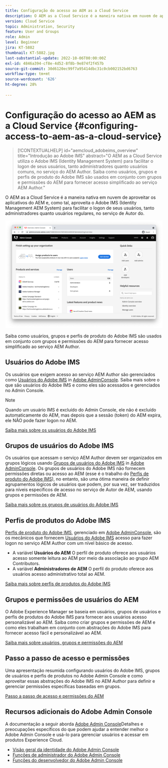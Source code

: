 ```yaml
---
title: Configuração do acesso ao AEM as a Cloud Service
description: O AEM as a Cloud Service é a maneira nativa em nuvem de aproveitar os aplicativos do AEM e, como tal, aproveita o Adobe IMS (Identity Management AEM System) para facilitar o logon de usuários, tanto administradores quanto usuários regulares, no serviço de Autor do. Saiba como usuários do Adobe IMS, grupos de usuários e perfis de produtos são usados juntamente com grupos AEM e permissões para fornecer acesso específico ao AEM Author.
version: Cloud Service
topic: Administration, Security
feature: User and Groups
role: Admin
level: Beginner
jira: KT-5882
thumbnail: KT-5882.jpg
last-substantial-update: 2022-10-06T00:00:00Z
exl-id: 4846a394-cf8e-4d52-8f8b-9e874f2f457b
source-git-commit: 30d6120ec99f7a95414dbc31c0cb002152bd6763
workflow-type: tm+mt
source-wordcount: '626'
ht-degree: 28%

---
```


# Configuração do acesso ao AEM as a Cloud Service {#configuring-access-to-aem-as-a-cloud-service}

>[!CONTEXTUALHELP]
>id="aemcloud_adobeims_overview"
>title="Introdução ao Adobe IMS"
>abstract="O AEM as a Cloud Service utiliza o Adobe IMS (Identity Management System) para facilitar o logon de seus usuários, tanto administradores quanto usuários comuns, no serviço do AEM Author. Saiba como usuários, grupos e perfis de produto do Adobe IMS são usados em conjunto com grupos e permissões do AEM para fornecer acesso simplificado ao serviço AEM Author."

O AEM as a Cloud Service é a maneira nativa em nuvem de aproveitar os aplicativos do AEM e, como tal, aproveita o Adobe IMS (Identity Management AEM System) para facilitar o logon de seus usuários, tanto administradores quanto usuários regulares, no serviço de Autor do.

![Adobe Admin Console](./assets/hero.png)

Saiba como usuários, grupos e perfis de produto do Adobe IMS são usados em conjunto com grupos e permissões do AEM para fornecer acesso simplificado ao serviço AEM Author.

## Usuários do Adobe IMS

Os usuários que exigem acesso ao serviço AEM Author são gerenciados como [Usuários do Adobe IMS](https://helpx.adobe.com/br/enterprise/using/set-up-identity.html) in [Adobe AdminConsole](https://adminconsole.adobe.com). Saiba mais sobre o que são usuários do Adobe IMS e como eles são acessados e gerenciados no Admin Console.

>[!NOTE]
>
>Quando um usuário IMS é excluído do Admin Console, ele não é excluído automaticamente do AEM, mas depois que a sessão (token) do AEM expira, ele NÃO pode fazer logon no AEM.


[Saiba mais sobre os usuários do Adobe IMS](./adobe-ims-users.md)

## Grupos de usuários do Adobe IMS

Os usuários que acessam o serviço AEM Author devem ser organizados em grupos lógicos usando [Grupos de usuários do Adobe IMS](https://helpx.adobe.com/br/enterprise/using/user-groups.html) in [Adobe AdminConsole](https://adminconsole.adobe.com). Os grupos de usuários do Adobe IMS não fornecem permissões diretas ou acesso ao AEM (esse é o trabalho do [Perfis de produto do Adobe IMS](#adobe-ims-product-profiles)), no entanto, são uma ótima maneira de definir agrupamentos lógicos de usuários que podem, por sua vez, ser traduzidos para níveis específicos de acesso no serviço de Autor de AEM, usando grupos e permissões de AEM.

[Saiba mais sobre os grupos de usuários do Adobe IMS](./adobe-ims-user-groups.md)

## Perfis de produtos do Adobe IMS

[Perfis de produto do Adobe IMS](https://helpx.adobe.com/enterprise/using/manage-permissions-and-roles.html), gerenciado em [Adobe AdminConsole](https://adminconsole.adobe.com), são os mecânicos que fornecem [Usuários do Adobe IMS](#adobe-ims-users) acesso para fazer logon no serviço AEM Author com um nível básico de acesso.

+ A variável __Usuários do AEM__ O perfil de produto oferece aos usuários acesso somente leitura ao AEM por meio da associação ao grupo AEM Contributors.
+ A variável __Administradores de AEM__ O perfil do produto oferece aos usuários acesso administrativo total ao AEM.

[Saiba mais sobre perfis de produtos do Adobe IMS](./adobe-ims-product-profiles.md)

## Grupos e permissões de usuários do AEM

O Adobe Experience Manager se baseia em usuários, grupos de usuários e perfis de produtos do Adobe IMS para fornecer aos usuários acesso personalizável ao AEM. Saiba como criar grupos e permissões de AEM e como eles trabalham em conjunto com abstrações do Adobe IMS para fornecer acesso fácil e personalizável ao AEM.

[Saiba mais sobre usuários, grupos e permissões do AEM](./aem-users-groups-and-permissions.md)

## Passo a passo de acesso e permissões

Uma apresentação resumida configurando usuários do Adobe IMS, grupos de usuários e perfis de produtos no Adobe Admin Console e como aproveitar essas abstrações do Adobe IMS no AEM Author para definir e gerenciar permissões específicas baseadas em grupos.

[Passo a passo de acesso e permissões do AEM](./walk-through.md)

## Recursos adicionais do Adobe Admin Console

A documentação a seguir aborda [Adobe Admin Console](https://adminconsole.adobe.com)Detalhes e preocupações específicos do que podem ajudar a entender melhor o Adobe Admin Console e usá-lo para gerenciar usuários e acessar em produtos Experience Cloud.

+ [Visão geral da identidade do Adobe Admin Console](https://helpx.adobe.com/br/enterprise/using/identity.html)
+ [Funções de administrador do Adobe Admin Console](https://helpx.adobe.com/enterprise/using/admin-roles.html)
+ [Funções do desenvolvedor do Adobe Admin Console](https://helpx.adobe.com/enterprise/using/manage-developers.html)

